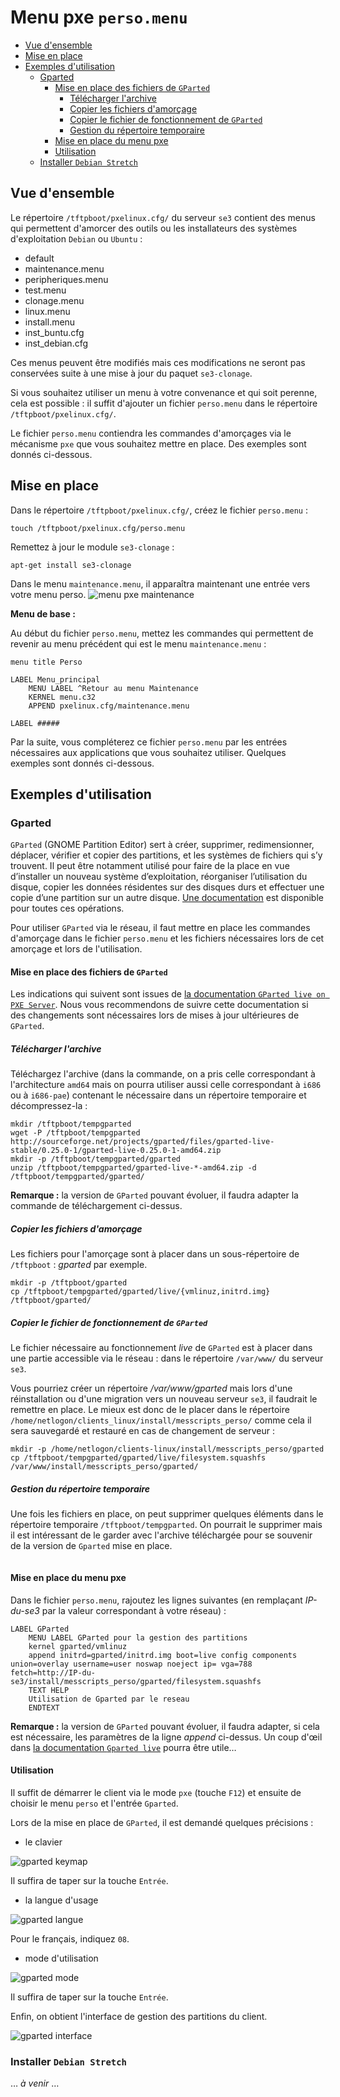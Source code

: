 # Menu pxe `perso.menu`

* [Vue d'ensemble](#vue-densemble)
* [Mise en place](#mise-en-place)
* [Exemples d'utilisation](#exemples-dutilisation)
    * [Gparted](#gparted)
        * [Mise en place des fichiers de `GParted`](#mise-en-place-des-fichiers-de-gparted)
            * [Télécharger l'archive](#télécharger-larchive)
            * [Copier les fichiers d'amorçage](#copier-les-fichiers-damorçage)
            * [Copier le fichier de fonctionnement de `GParted`](#copier-le-fichier-de-fonctionnement-de-gparted)
            * [Gestion du répertoire temporaire](#gestion-du-répertoire-temporaire)
        * [Mise en place du menu pxe](#mise-en-place-du-menu-pxe)
        * [Utilisation](#utilisation)
    * [Installer `Debian Stretch`](#installer-debian-stretch)


## Vue d'ensemble

Le répertoire `/tftpboot/pxelinux.cfg/` du serveur `se3` contient des menus qui permettent d'amorcer des outils ou les installateurs des systèmes d'exploitation `Debian` ou `Ubuntu` :

* default
* maintenance.menu
* peripheriques.menu
* test.menu
* clonage.menu
* linux.menu
* install.menu
* inst_buntu.cfg
* inst_debian.cfg

Ces menus peuvent être modifiés mais ces modifications ne seront pas conservées suite à une mise à jour du paquet `se3-clonage`.

Si vous souhaitez utiliser un menu à votre convenance et qui soit perenne, cela est possible : il suffit d'ajouter un fichier `perso.menu` dans le répertoire `/tftpboot/pxelinux.cfg/`.

Le fichier `perso.menu` contiendra les commandes d'amorçages via le mécanisme `pxe` que vous souhaitez mettre en place. Des exemples sont donnés ci-dessous.



## Mise en place

Dans le répertoire `/tftpboot/pxelinux.cfg/`, créez le fichier `perso.menu` :
```ssh
touch /tftpboot/pxelinux.cfg/perso.menu
```

Remettez à jour le module `se3-clonage` :
```ssh
apt-get install se3-clonage
```

Dans le menu `maintenance.menu`, il apparaîtra maintenant une entrée vers votre menu perso.
![menu pxe maintenance](images/menu_pxe_maintenance.png)


**Menu de base :**

Au début du fichier `perso.menu`, mettez les commandes qui permettent de revenir au menu précédent qui est le menu `maintenance.menu` :
```ssh
menu title Perso

LABEL Menu_principal
    MENU LABEL ^Retour au menu Maintenance
    KERNEL menu.c32
    APPEND pxelinux.cfg/maintenance.menu

LABEL #####

```

Par la suite, vous compléterez ce fichier `perso.menu` par les entrées nécessaires aux applications que vous souhaitez utiliser. Quelques exemples sont donnés ci-dessous.


## Exemples d'utilisation

### Gparted

`GParted` (GNOME Partition Editor) sert à créer, supprimer, redimensionner, déplacer, vérifier et copier des partitions, et les systèmes de fichiers qui s’y trouvent. Il peut être notamment utilisé pour faire de la place en vue d’installer un nouveau système d’exploitation, réorganiser l’utilisation du disque, copier les données résidentes sur des disques durs et effectuer une copie d’une partition sur un autre disque. [Une documentation](http://gparted.sourceforge.net/display-doc.php?name=help-manual&lang=fr) est disponible pour toutes ces opérations.

Pour utiliser `GParted` via le réseau, il faut mettre en place les commandes d'amorçage dans le fichier `perso.menu` et les fichiers nécessaires lors de cet amorçage et lors de l'utilisation.


#### Mise en place des fichiers de `GParted`

Les indications qui suivent sont issues de [la documentation `GParted live on PXE Server`](http://gparted.sourceforge.net/livepxe.php). Nous vous recommendons de suivre cette documentation si des changements sont nécessaires lors de mises à jour ultérieures de `GParted`.

##### Télécharger l'archive

Téléchargez l'archive (dans la commande, on a pris celle correspondant à l'architecture `amd64` mais on pourra utiliser aussi celle correspondant à `i686` ou à `i686-pae`) contenant le nécessaire dans un répertoire temporaire et décompressez-la :
```ssh
mkdir /tftpboot/tempgparted
wget -P /tftpboot/tempgparted http://sourceforge.net/projects/gparted/files/gparted-live-stable/0.25.0-1/gparted-live-0.25.0-1-amd64.zip
mkdir -p /tftpboot/tempgparted/gparted
unzip /tftpboot/tempgparted/gparted-live-*-amd64.zip -d /tftpboot/tempgparted/gparted/
```

**Remarque :** la version de `GParted` pouvant évoluer, il faudra adapter la commande de téléchargement ci-dessus.


##### Copier les fichiers d'amorçage

Les fichiers pour l'amorçage sont à placer dans un sous-répertoire de `/tftpboot` : *gparted* par exemple.
```ssh
mkdir -p /tftpboot/gparted
cp /tftpboot/tempgparted/gparted/live/{vmlinuz,initrd.img} /tftpboot/gparted/
```

##### Copier le fichier de fonctionnement de `GParted`

Le fichier nécessaire au fonctionnement *live* de `GParted` est à placer dans une partie accessible via le réseau : dans le répertoire `/var/www/` du serveur `se3`.

Vous pourriez créer un répertoire */var/www/gparted* mais lors d'une réinstallation ou d'une migration vers un nouveau serveur `se3`, il faudrait le remettre en place. Le mieux est donc de le placer dans le répertoire `/home/netlogon/clients_linux/install/messcripts_perso/` comme cela il sera sauvegardé et restauré en cas de changement de serveur :
```ssh
mkdir -p /home/netlogon/clients-linux/install/messcripts_perso/gparted
cp /tftpboot/tempgparted/gparted/live/filesystem.squashfs /var/www/install/messcripts_perso/gparted/
```

##### Gestion du répertoire temporaire

Une fois les fichiers en place, on peut supprimer quelques éléments dans le répertoire temporaire `/tftpboot/tempgparted`. On pourrait le supprimer mais il est intéressant de le garder avec l'archive téléchargée pour se souvenir de la version de `Gparted` mise en place.

```ssh

```


#### Mise en place du menu pxe

Dans le fichier `perso.menu`, rajoutez les lignes suivantes (en remplaçant *IP-du-se3* par la valeur correspondant à votre réseau) :
```ssh
LABEL GParted
    MENU LABEL GParted pour la gestion des partitions
    kernel gparted/vmlinuz
    append initrd=gparted/initrd.img boot=live config components union=overlay username=user noswap noeject ip= vga=788 fetch=http://IP-du-se3/install/messcripts_perso/gparted/filesystem.squashfs
    TEXT HELP
    Utilisation de Gparted par le reseau
    ENDTEXT
```

**Remarque :** la version de `GParted` pouvant évoluer, il faudra adapter, si cela est nécessaire, les paramètres de la ligne *append* ci-dessus. Un coup d'œil dans [la documentation `Gparted live`](http://gparted.sourceforge.net/livepxe.php) pourra être utile…


#### Utilisation

Il suffit de démarrer le client via le mode `pxe` (touche `F12`) et ensuite de choisir le menu `perso` et l'entrée `Gparted`.

Lors de la mise en place de `GParted`, il est demandé quelques précisions :

* le clavier

![gparted keymap](images/gparted_01.png)

Il suffira de taper sur la touche `Entrée`.

* la langue d'usage

![gparted langue](images/gparted_02.png)

Pour le français, indiquez `08`.

* mode d'utilisation

![gparted mode](images/gparted_03.png)

Il suffira de taper sur la touche `Entrée`.

Enfin, on obtient l'interface de gestion des partitions du client.

![gparted interface](images/gparted_04.png)


### Installer `Debian Stretch`

… *à venir* …

